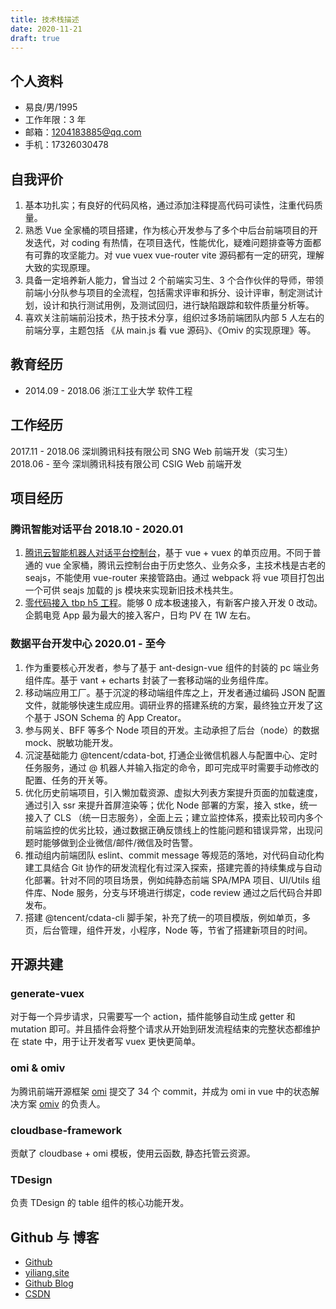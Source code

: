 ```yaml
---
title: 技术栈描述
date: 2020-11-21
draft: true
---
```


## 个人资料

- 易良/男/1995
- 工作年限：3 年
- 邮箱：1204183885@qq.com
- 手机：17326030478

## 自我评价

1. 基本功扎实；有良好的代码风格，通过添加注释提高代码可读性，注重代码质量。
2. 熟悉 Vue 全家桶的项目搭建，作为核心开发参与了多个中后台前端项目的开发迭代，对 coding 有热情，在项目迭代，性能优化，疑难问题排查等方面都有可靠的攻坚能力。对 vue vuex vue-router vite 源码都有一定的研究，理解大致的实现原理。
3. 具备一定培养新人能力，曾当过 2 个前端实习生、3 个合作伙伴的导师，带领前端小分队参与项目的全流程，包括需求评审和拆分、设计评审，制定测试计划，设计和执行测试用例，及测试回归，进行缺陷跟踪和软件质量分析等。
4. 喜欢关注前端前沿技术，热于技术分享，组织过多场前端团队内部 5 人左右的前端分享，主题包括 《从 main.js 看 vue 源码》、《Omiv 的实现原理》等。

## 教育经历

- 2014.09 - 2018.06 浙江工业大学 软件工程

## 工作经历

2017.11 - 2018.06 深圳腾讯科技有限公司 SNG Web 前端开发（实习生）
2018.06 - 至今 深圳腾讯科技有限公司 CSIG Web 前端开发

## 项目经历

### 腾讯智能对话平台 2018.10 - 2020.01

1. [腾讯云智能机器人对话平台控制台](https://console.cloud.tencent.com/tbp)，基于 vue + vuex 的单页应用。不同于普通的 vue 全家桶，腾讯云控制台由于历史悠久、业务众多，主技术栈是古老的 seajs，不能使用 vue-router 来接管路由。通过 webpack 将 vue 项目打包出一个可供 seajs 加载的 js 模块来实现新旧技术栈共生。
2. [零代码接入 tbp h5 工程](https://tbp.cloud.tencent.com/tbp-h5-v2/?AgentId=f+kMfPU1Bm9zjnm6h7c09s4eGGW0iLMQqNuR+S86jT7hN/uvEn7WnlHc+XLpj78nBVkxhq2y6JRTBTE1YCxKNV/w3CatCyAsT0N3CBEgnHs=)。能够 0 成本极速接入，有新客户接入开发 0 改动。企鹅电竞 App 最为最大的接入客户，日均 PV 在 1W 左右。

### 数据平台开发中心 2020.01 - 至今

1. 作为重要核心开发者，参与了基于 ant-design-vue 组件的封装的 pc 端业务组件库。基于 vant + echarts 封装了一套移动端的业务组件库。
2. 移动端应用工厂。基于沉淀的移动端组件库之上，开发者通过编码 JSON 配置文件，就能够快速生成应用。调研业界的搭建系统的方案，最终独立开发了这个基于 JSON Schema 的 App Creator。
3. 参与网关、BFF 等多个 Node 项目的开发。主动承担了后台（node）的数据 mock、脱敏功能开发。
4. 沉淀基础能力 @tencent/cdata-bot, 打通企业微信机器人与配置中心、定时任务服务，通过 @ 机器人并输入指定的命令，即可完成平时需要手动修改的配置、任务的开关等。
5. 优化历史前端项目，引入懒加载资源、虚拟大列表方案提升页面的加载速度，通过引入 ssr 来提升首屏渲染等；优化 Node 部署的方案，接入 stke，统一接入了 CLS （统一日志服务），全面上云；建立监控体系，摸索比较司内多个前端监控的优劣比较，通过数据正确反馈线上的性能问题和错误异常，出现问题时能够做到企业微信/邮件/微信及时告警。
6. 推动组内前端团队 eslint、commit message 等规范的落地，对代码自动化构建工具结合 Git 协作的研发流程化有过深入探索，搭建完善的持续集成与自动化部署。针对不同的项目场景，例如纯静态前端 SPA/MPA 项目、UI/Utils 组件库、Node 服务，分支与环境进行绑定，code review 通过之后代码合并即发布。
7. 搭建 @tencent/cdata-cli 脚手架，补充了统一的项目模版，例如单页，多页，后台管理，组件开发，小程序，Node 等，节省了搭建新项目的时间。

## 开源共建

### generate-vuex

对于每一个异步请求，只需要写一个 action，插件能够自动生成 getter 和 mutation 即可。并且插件会将整个请求从开始到研发流程结束的完整状态都维护在 state 中，用于让开发者写 vuex 更快更简单。

### omi & omiv

为腾讯前端开源框架 [omi](https://github.com/Tencent/omi) 提交了 34 个 commit，并成为 omi in vue 中的状态解决方案 [omiv](https://github.com/Tencent/omi/tree/master/packages/omiv) 的负责人。

### cloudbase-framework

贡献了 cloudbase + omi 模板，使用云函数, 静态托管云资源。

### TDesign

负责 TDesign 的 table 组件的核心功能开发。

## Github 与 博客

- [Github](https://github.com/yiliang114)
- [yiliang.site](https://yiliang.site)
- [Github Blog](https://github.com/yiliang114/Blog)
- [CSDN](https://blog.csdn.net/GreekMrzzJ)
